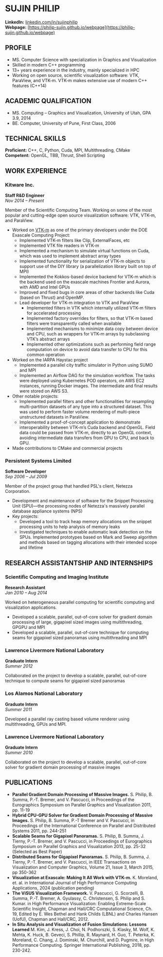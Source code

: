 # SUJIN PHILIP

**LinkedIn:** [linkedin.com/in/sujinphilip](http://www.linkedin.com/in/sujinphilip)\
**Webpage:** [https://philip-sujin.github.io/webpage](https://philip-sujin.github.io/webpage)

## PROFILE
- MS. Computer Science with specialization in Graphics and Visualization
- Skilled in modern C++ programming
- 13+ years experience in the industry, mainly specialized in HPC
- Working on open source, scientific visualization software: VTK, ParaView, and VTK-m. VTK-m makes extensive use of modern C++ features (C++14)

## ACADEMIC QUALIFICATION
- MS. Computing – Graphics and Visualization, University of Utah, GPA 3.9, 2014
- BE. Computer, University of Pune, First Class, 2006

## TECHNICAL SKILLS
**Proficient:** C++, C, Python, Cuda, MPI, Multithreading, CMake\
**Competent:** OpenGL, TBB, Thrust, Shell Scripting

## WORK EXPERIENCE

### Kitware Inc.
**Staff R&D Engineer**\
*Nov 2014 – Present*

Member of the Scientific Computing Team. Working on some of the most popular and cutting-edge open source visualization software: VTK, VTK-m, and ParaView.

- Worked on [VTK-m](https://gitlab.kitware.com/vtk/vtk-m) as one of the primary developers under the DOE Exascale Computing Project:
  - Implemented VTK-m filters like Clip, ExternalFaces, etc
  - Implemented VTK file readers in VTK-m
  - Implemented a mechanism to simulate virtual functions on Cuda, which was used to implement abstract array types
  - Implemented functionality for serialization of VTK-m objects to support use of the DIY library (a parallelization library built on top of MPI)
  - Implemented the Kokkos-based device backend for VTK-m which is the backend used on the exascale machines Frontier and Aurora, with AMD and Intel GPUs
  - Improved and fixed bugs in core areas of other backends like Cuda (based on Thrust) and OpenMP.
  - Lead developer for VTK-m integration to VTK and ParaView
    - Implemented filters in VTK which internally utilized VTK-m filters for accelerated processing
    - Implemented factory overrides for filters, so that VTK-m based filters were transparently called when available
    - Implemented mechanisms to minimize data copy between device and CPU, such as wrappers for VTK-m arrays by subclassing VTK’s abstract arrays
    - Implemented other optimizations such as performing field range computation on device to avoid data transfer to CPU for this common operation
- Worked on the IARPA Haystac project
  - Implemented a parallel city traffic simulator in Python using SUMO and MPI
  - Implemented an Airflow DAG for the simulation workflow. The tasks were deployed using Kubernetes POD operators, on AWS EC2 instances, running Docker images. The intermediate and final results were stored on AWS S3.
- Other notable projects:
  - Implemented parallel filters and other functionalities for resampling multi-partition datasets of any type into a structured dataset. This was used to perform faster volume rendering of multi-piece unstructured datasets in ParaView.
  - Implemented a proof-of-concept application to demonstrate interoperability between VTK-m’s Cuda backend and OpenGL. Field data could be passed from VTK-m, directly to an OpenGL context, avoiding intermediate data transfers from GPU to CPU, and back to GPU.
- Made contributions to CMake and commercial projects

### Persistent Systems Limited
**Software Developer**\
*Sep 2006 – Jul 2009*

Member of the project group that handled PSL's client, Netezza Corporation.

- Development and maintenance of software for the Snippet Processing Unit (SPU)―the processing nodes of Netezza's massively parallel database appliance systems (NPS)
- Key projects:
  - Developed a tool to track heap memory allocations on the snippet processing units to help analysis of memory leaks
  - Investigated techniques to enable automatic leak detection on the SPUs. Implemented prototypes based on Mark and Sweep algorithm and methods based on tagging allocations with their intended scope and lifetime

## RESEARCH ASSISTANTSHIP AND INTERNSHIPS

### Scientific Computing and Imaging Institute
**Research Assistant**\
*Jan 2010 – Aug 2014*

Worked on heterogeneous parallel computing for scientific computing and visualization applications.

- Developed a scalable, parallel, out-of-core solver for gradient domain processing of large, gigapixel sized images using multithreading, GPGPU and MPI
- Developed a scalable, parallel, out-of-core technique for computing seams for gigapixel sized panoramas using multithreading and MPI

### Lawrence Livermore National Laboratory
**Graduate Intern**\
*Summer 2012*

Collaborated on the project to develop a scalable, parallel, out-of-core technique to compute seams for gigapixel sized panoramas

### Los Alamos National Laboratory
**Graduate Intern**\
*Summer 2011*

Developed a parallel ray casting based volume renderer using multithreading, GPUs and MPI.

### Lawrence Livermore National Laboratory
**Graduate Intern**\
*Summer 2010*

Collaborated on the project to develop a scalable, parallel, out-of-core solver for gradient domain processing of massive images

## PUBLICATIONS
- **Parallel Gradient Domain Processing of Massive Images.**
  S. Philip, B. Summa, P.-T. Bremer, and V. Pascucci, in Proceedings of the Eurographics Symposium on Parallel Graphics and Visualization 2011, pp. 11-19
- **Hybrid CPU-GPU Solver for Gradient Domain Processing of Massive Images.**
  S. Philip, B. Summa, P.-T Bremer and V. Pascucci, in Proceedings of the International Conference on Parallel and Distributed Systems 2011, pp. 244-251
- **Scalable Seams for Gigapixel Panoramas.**
  S. Philip, B. Summa, J. Tierny, P.-T. Bremer, and V. Pascucci, in Proceedings of Eurographics Symposium on Parallel Graphics and Visualization 2013, pp. 25-32 (Selected as Best Paper)
- **Distributed Seams for Gigapixel Panoramas.**
  S. Philip, B. Summa, J. Tierny, P.-T. Bremer, and V. Pascucci, in IEEE Transactions on Visualization and Computer Graphics, Volume 21, Issue 3, March 2015, pp 350-362
- **Visualization at Exascale: Making It All Work with VTK-m.**
  K. Moreland, et. al. in International Journal of High Performance Computing Applications, 2024 (publication pending)
- **The ViSUS Visualization Framework.**
  V. Pascucci, G. Scorzelli, B. Summa, P.-T. Bremer, A. Gyulassy, C. Christensen, S. Philip and S. Kumar. in High Performance Visualization: Enabling Extreme-Scale Scientific Insight, Chapman and Hall/CRC Computational Science, Ch. 19, Edited by E. Wes Bethel and Hank Childs (LBNL) and Charles Hansen (UofU), Chapman and Hall/CRC, 2012.
- **In Situ Analysis and Visualization of Fusion Simulations: Lessons Learned**
  M. Kim, J. Kress, J. Choi, N. Podhorszki, S. Klasky, M. Wolf, K. Mehta, K. Huck, B. Geveci, S. Phillip, R. Maynard, H. Guo, T. Peterka, K. Moreland, C. Chang, J. Dominski, M. Churchill, and D. Pugmire, in High Performance Computing. Springer International Publishing, 2018, pp. 230-242.
